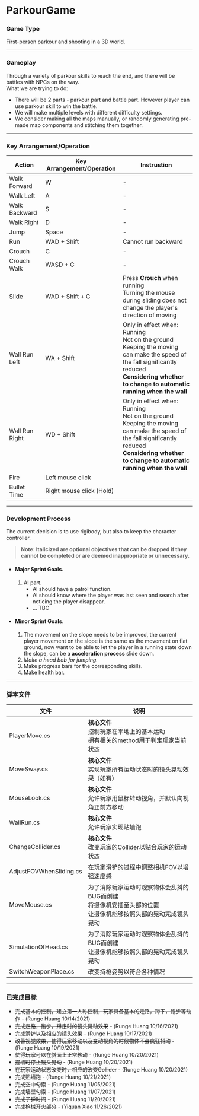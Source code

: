 # ParkourGame
### Game Type
First-person parkour and shooting in a 3D world. <br>

---

### Gameplay
Through a variety of parkour skills to reach the end, and there will be battles with NPCs on the way. <br>
What we are trying to do: <br>
- There will be 2 parts - parkour part and battle part. However player can use parkour skill to win the battle.
- We will make multiple levels with different difficulty settings.
- We consider making all the maps manually, or randomly generating pre-made map components and stitching them together.

---

### Key Arrangement/Operation
|Action|Key Arrangement/Operation|Instrustion|
|-|-|-|
|Walk Forward|W|-|
|Walk Left|A|-|
|Walk Backward|S|-|
|Walk Right|D|-|
|Jump|Space|-|
|Run|WAD + Shift|Cannot run backward|
|Crouch|C|-|
|Crouch Walk|WASD + C|-|
|Slide|WAD + Shift + C|Press **Crouch** when running <br> Turning the mouse during sliding does not change the player's direction of moving|
|Wall Run Left|WA + Shift|Only in effect when: <br> Running <br> Not on the ground <br> Keeping the moving can make the speed of the fall significantly reduced <br> **Considering whether to change to automatic running when the wall**|
|Wall Run Right|WD + Shift|Only in effect when: <br> Running <br> Not on the ground <br> Keeping the moving can make the speed of the fall significantly reduced <br> **Considering whether to change to automatic running when the wall**|
|Fire|Left mouse click||
|Bullet Time|Right mouse click (Hold)||

---

### Development Process
The current decision is to use rigibody, but also to keep the character controller.
>**Note: Italicized are optional objectives that can be dropped if they cannot be completed or are deemed inappropriate or unnecessary.**
- #### Major Sprint Goals.
  1. AI part.
     - AI should have a patrol function.
     - AI should know where the player was last seen and search after noticing the player disappear.
     - ... TBC

- #### Minor Sprint Goals.
   1. The movement on the slope needs to be improved, the current player movement on the slope is the same as the movement on flat ground, now want to be able to let the player in a running state down the slope, can be a **acceleration process** slide down.
   2. _Make a head bob for jumping._
   3. Make progress bars for the corresponding skills.
   4. Make health bar.

---

### 脚本文件
|文件|说明|
|-|-|
|PlayerMove.cs|**核心文件** <br> 控制玩家在平地上的基本运动 <br> 拥有相关的method用于判定玩家当前状态|
|MoveSway.cs|**核心文件** <br> 实现玩家所有运动状态时的镜头晃动效果（如有）|
|MouseLook.cs|**核心文件** <br> 允许玩家用鼠标转动视角，并默认向视角正前方移动|
|WallRun.cs|**核心文件** <br> 允许玩家实现贴墙跑|
|ChangeCollider.cs|**核心文件** <br> 改变玩家的Collider以贴合玩家的运动状态|
|AdjustFOVWhenSliding.cs|在玩家滑铲的过程中调整相机FOV以增强速度感|
|MoveMouse.cs|为了消除玩家运动时观察物体会乱抖的BUG而创建 <br> 将摄像机安插至头部的位置 <br> 让摄像机能够按照头部的晃动完成镜头晃动|
|SimulationOfHead.cs|为了消除玩家运动时观察物体会乱抖的BUG而创建 <br> 让摄像机能够按照头部的晃动完成镜头晃动|
|SwitchWeaponPlace.cs|改变持枪姿势以符合各种情况|

---

### 已完成目标
- ~~完成基本的控制，建立第一人称控制，玩家具备基本的走路，蹲下，跑步等动作~~ - (Runge Huang 10/14/2021)
- ~~完成走路，跑步，蹲走时的镜头晃动效果~~ - (Runge Huang 10/16/2021)
- ~~完成滑铲以及相应的镜头效果~~ - (Runge Huang 10/17/2021)
- ~~改善视觉效果，使得玩家移动以及变动视角的时候物体不会疯狂抖动~~ - (Runge Huang 10/19/2021)
- ~~使得玩家可以在斜面上正常移动~~ - (Runge Huang 10/20/2021)
- ~~撞墙时停止镜头晃动~~ - (Runge Huang 10/20/2021)
- ~~在玩家运动状态改变时，相应的改变Collider~~ - (Runge Huang 10/20/2021)
- ~~完成贴墙跑~~ - (Runge Huang 10/21/2021)
- ~~完成空中勾索~~ - (Runge Huang 11/05/2021)
- ~~完成墙壁勾索~~ - (Runge Huang 11/07/2021)
- ~~完成子弹时间~~ - (Runge Huang 11/20/2021)
- ~~完成枪械开火部分~~ - (Yiquan Xiao 11/26/2021)


